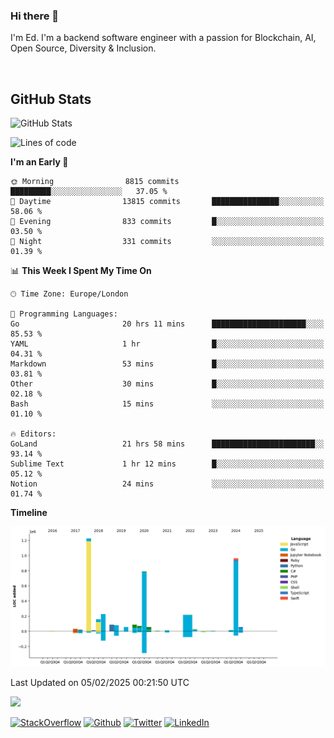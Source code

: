 ### Hi there 👋
 I'm Ed. I'm a backend software engineer with a passion for Blockchain, AI, Open Source, Diversity & Inclusion.

<br />

<h2>GitHub Stats</h2>
<p><img src="https://github-readme-stats.vercel.app/api?username=echarrod&amp;show_icons=true" alt="GitHub Stats"></p>

<!--START_SECTION:waka-->
![Lines of code](https://img.shields.io/badge/From%20Hello%20World%20I%27ve%20Written-4.4%20million%20lines%20of%20code-blue)

**I'm an Early 🐤** 

```text
🌞 Morning                8815 commits        █████████░░░░░░░░░░░░░░░░   37.05 % 
🌆 Daytime                13815 commits       ███████████████░░░░░░░░░░   58.06 % 
🌃 Evening                833 commits         █░░░░░░░░░░░░░░░░░░░░░░░░   03.50 % 
🌙 Night                  331 commits         ░░░░░░░░░░░░░░░░░░░░░░░░░   01.39 % 
```


📊 **This Week I Spent My Time On** 

```text
🕑︎ Time Zone: Europe/London

💬 Programming Languages: 
Go                       20 hrs 11 mins      █████████████████████░░░░   85.53 % 
YAML                     1 hr                █░░░░░░░░░░░░░░░░░░░░░░░░   04.31 % 
Markdown                 53 mins             █░░░░░░░░░░░░░░░░░░░░░░░░   03.81 % 
Other                    30 mins             █░░░░░░░░░░░░░░░░░░░░░░░░   02.18 % 
Bash                     15 mins             ░░░░░░░░░░░░░░░░░░░░░░░░░   01.10 % 

🔥 Editors: 
GoLand                   21 hrs 58 mins      ███████████████████████░░   93.14 % 
Sublime Text             1 hr 12 mins        █░░░░░░░░░░░░░░░░░░░░░░░░   05.12 % 
Notion                   24 mins             ░░░░░░░░░░░░░░░░░░░░░░░░░   01.74 % 
```

**Timeline**

![Lines of Code chart](https://raw.githubusercontent.com/echarrod/echarrod/main/assets/bar_graph.png)


 Last Updated on 05/02/2025 00:21:50 UTC
<!--END_SECTION:waka-->

![](https://komarev.com/ghpvc/?username=echarrod)

<p>
<a href="https://stackoverflow.com/users/1014632/ech" target="_blank"><img alt="StackOverflow" src="https://img.shields.io/badge/-Stackoverflow-FE7A16?style=for-the-badge&logo=stack-overflow&logoColor=white" /></a> 
<a href="https://github.com/echarrod" target="_blank"><img alt="Github" src="https://img.shields.io/badge/GitHub-%2312100E.svg?&style=for-the-badge&logo=Github&logoColor=white" /></a> 
<a href="https://twitter.com/e_harrod" target="_blank"><img alt="Twitter" src="https://img.shields.io/badge/twitter-%231DA1F2.svg?&style=for-the-badge&logo=twitter&logoColor=white" /></a> 
<a href="https://www.linkedin.com/in/ed-harrod" target="_blank"><img alt="LinkedIn" src="https://img.shields.io/badge/linkedin-%230077B5.svg?&style=for-the-badge&logo=linkedin&logoColor=white" /></a>
